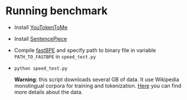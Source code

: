 # Running benchmark

* Install [YouTokenToMe](https://github.com/vkcom/youtokentome)
* Install [SentencePiece](https://github.com/google/sentencepiece)
* Compile [fastBPE](https://github.com/glample/fastBPE) and specify path to binary file in variable
 `PATH_TO_FASTBPE` in `speed_test.py`  
* `python speed_test.py`

    **Warning**: this script downloads several GB of data.
    It use Wikipedia monolingual corpora for training and tokenization.
[Here](https://linguatools.org/tools/corpora/wikipedia-monolingual-corpora/) 
 you can find more details about the data. 

